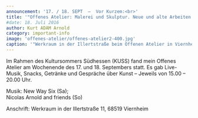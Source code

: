 ```yaml
---
announcement: '17. / 18. SEPT  –  Vor Kurzem:<br>'
title: '"Offenes Atelier: Malerei und Skulptur. Neue und alte Arbeiten. Live-Musik"'
#date: 18. Juli 2016
author: Kurt ADAM Arnold
category: important-info
image: 'offenes-atelier/offenes-atelier2-400.jpg'
caption: '"Werkraum in der Illertstraße beim Offenen Atelier in Viernheim"'
---
```


Im Rahmen des Kultursommers Südhessen (KUSS) fand mein Offenes Atelier am Wochenende des 17. und 18. Septembers statt. Es gab Live-Musik, Snacks, Getränke und Gespräche über Kunst – Jeweils von 15.00 – 20.00 Uhr.


Musik: New Way Six (Sa); <br>Nicolas Arnold and friends (So)

Anschrift: Werkraum in der Illertstraße 11, 68519 Viernheim
